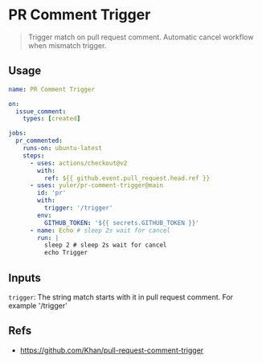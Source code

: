 # PR Comment Trigger

> Trigger match on pull request comment. Automatic cancel workflow when mismatch trigger.

## Usage

```yml
name: PR Comment Trigger

on:
  issue_comment:
    types: [created]

jobs:
  pr_commented:
    runs-on: ubuntu-latest
    steps:
      - uses: actions/checkout@v2
        with:
          ref: ${{ github.event.pull_request.head.ref }}
      - uses: yuler/pr-comment-trigger@main
        id: 'pr'
        with:
          trigger: '/trigger'
        env:
          GITHUB_TOKEN: '${{ secrets.GITHUB_TOKEN }}'
      - name: Echo # sleep 2s wait for cancel
        run: |
          sleep 2 # sleep 2s wait for cancel
          echo Trigger
```

## Inputs

`trigger`: The string match starts with it in pull request comment. For example '/trigger'

## Refs

- https://github.com/Khan/pull-request-comment-trigger
